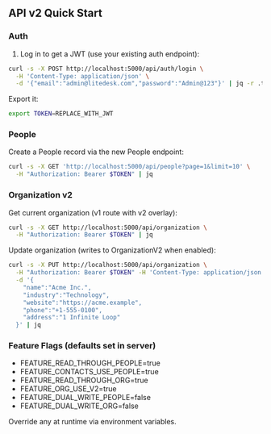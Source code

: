## API v2 Quick Start

### Auth

1) Log in to get a JWT (use your existing auth endpoint):

```bash
curl -s -X POST http://localhost:5000/api/auth/login \
  -H 'Content-Type: application/json' \
  -d '{"email":"admin@litedesk.com","password":"Admin@123"}' | jq -r .token
```

Export it:

```bash
export TOKEN=REPLACE_WITH_JWT
```

### People

Create a People record via the new People endpoint:

```bash
curl -s -X GET 'http://localhost:5000/api/people?page=1&limit=10' \
  -H "Authorization: Bearer $TOKEN" | jq
```

### Organization v2

Get current organization (v1 route with v2 overlay):

```bash
curl -s -X GET http://localhost:5000/api/organization \
  -H "Authorization: Bearer $TOKEN" | jq
```

Update organization (writes to OrganizationV2 when enabled):

```bash
curl -s -X PUT http://localhost:5000/api/organization \
  -H "Authorization: Bearer $TOKEN" -H 'Content-Type: application/json' \
  -d '{
    "name":"Acme Inc.",
    "industry":"Technology",
    "website":"https://acme.example",
    "phone":"+1-555-0100",
    "address":"1 Infinite Loop"
  }' | jq
```

### Feature Flags (defaults set in server)

- FEATURE_READ_THROUGH_PEOPLE=true
- FEATURE_CONTACTS_USE_PEOPLE=true
- FEATURE_READ_THROUGH_ORG=true
- FEATURE_ORG_USE_V2=true
- FEATURE_DUAL_WRITE_PEOPLE=false
- FEATURE_DUAL_WRITE_ORG=false

Override any at runtime via environment variables.


